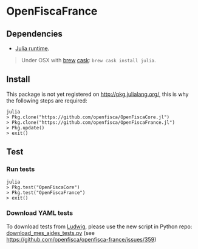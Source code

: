 # OpenFiscaFrance

## Dependencies

- [Julia runtime](http://julialang.org/downloads/).

> Under OSX with [brew](http://brew.sh) [cask](http://caskroom.io): `brew cask install julia`.

## Install

This package is not yet registered on http://pkg.julialang.org/, this is why the following steps are required:

    julia
    > Pkg.clone("https://github.com/openfisca/OpenFiscaCore.jl")
    > Pkg.clone("https://github.com/openfisca/OpenFiscaFrance.jl")
    > Pkg.update()
    > exit()

## Test

### Run tests

    julia
    > Pkg.test("OpenFiscaCore")
    > Pkg.test("OpenFiscaFrance")
    > exit()

### Download YAML tests

To download tests from [Ludwig](https://mes-aides.gouv.fr/tests/), please use the new script in Python repo: [download_mes_aides_tests.py](https://github.com/openfisca/openfisca-france/blob/master/openfisca_france/scripts/download_mes_aides_tests.py) (see https://github.com/openfisca/openfisca-france/issues/359)
